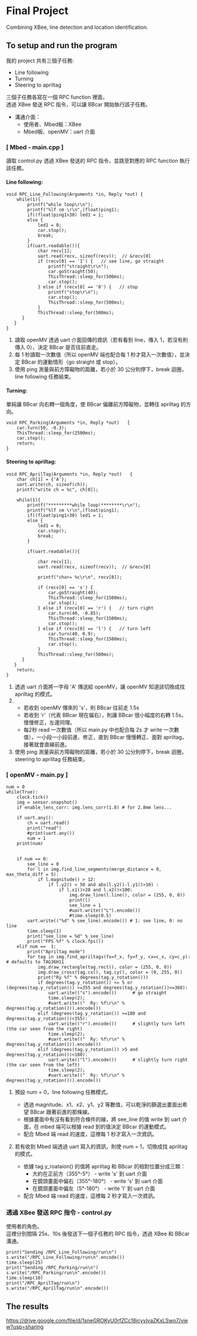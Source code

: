 # Final Project
Combining XBee, line detection and location identification.
     
## To setup and run the program 
我的 project 共有三個子任務:
* Line following
* Turning
* Steering to apriltag     

三個子任務各寫在一個 RPC function 裡面，     
透過 XBee 發送 RPC 指令，可以讓 BBcar 開始執行該子任務。
* 溝通介面：
    * 使用者、Mbed板：XBee
    * Mbed板、openMV：uart 介面

### [ Mbed - main.cpp ]
讀取 control.py 透過 XBee 發送的 RPC 指令，並跳至對應的 RPC function 執行該任務。
#### Line following:
```
void RPC_Line_Following(Arguments *in, Reply *out) {
    while(1){
        printf("while loop\r\n");
        printf("%lf cm \r\n",(float)ping1);
        if((float)ping1>30) led1 = 1;
        else {
            led1 = 0;
            car.stop();
            break;
        }
        if(uart.readable()){
            char recv[1];
            uart.read(recv, sizeof(recv));  // &recv[0]         
            if (recv[0] == '1') {   // see line, go straight
                printf("straight\r\n");
                car.goStraight(50);
                ThisThread::sleep_for(500ms);
                car.stop();
            } else if (recv[0] == '0') {   // stop
                printf("stop\r\n");
                car.stop();
                ThisThread::sleep_for(500ms);
            } 
            ThisThread::sleep_for(500ms);
      }
   }
}
```

1. 讀取 openMV 透過 uart 介面回傳的資訊（若有看到 line，傳入 1，若沒有則傳入 0），決定 BBcar 是否往前直走。     
3. 每 1 秒讀取一次數值（所以 openMV 端也配合每 1 秒才寫入一次數值），並決定 BBcar 的運動情形（go straight 或 stop）。          
4. 使用 ping 測量與前方障礙物的距離，若小於 30 公分則停下，break 迴圈，line following 任務結束。          
     
            
#### Turning:
單純讓 BBcar 向右轉一個角度，使 BBcar 偏離前方障礙物，並轉往 apriltag 的方向。
```
void RPC_Parking(Arguments *in, Reply *out)   {
    car.turn(50, -0.3);
    ThisThread::sleep_for(2500ms);
    car.stop();
    return;
}
```
              
               
#### Steering to apriltag:
```
void RPC_AprilTag(Arguments *in, Reply *out)   {
    char ch[1] = {'A'};
    uart.write(ch, sizeof(ch));
    printf("write ch = %c", ch[0]);

    while(1){
        printf("*********while loop!********\r\n");
        printf("%lf cm \r\n",(float)ping1);
        if((float)ping1>30) led1 = 1;
        else {
            led1 = 0;
            car.stop();
            break;
        }

        if(uart.readable()){

            char recv[1];
            uart.read(recv, sizeof(recv));  // &recv[0]
            
            printf("char= %c\r\n", recv[0]);
            
            if (recv[0] == 's') {
                car.goStraight(40);
                ThisThread::sleep_for(1500ms);
                car.stop();
            } else if (recv[0] == 'r') {   // turn right
                car.turn(40, -0.85);
                ThisThread::sleep_for(1500ms);
                car.stop();
            } else if (recv[0] == 'l') {   // turn left
                car.turn(40, 0.9);
                ThisThread::sleep_for(1500ms);
                car.stop();
            } 
            ThisThread::sleep_for(500ms);
      }
   }
    return;
}
```
1. 透過 uart 介面將一字母 'A' 傳送給 openMV，讓 openMV 知道該切換成找 apriltag 的模式。       
2. * 若收到 openMV 傳來的 's'，則 BBcar 往前走 1.5s         
    * 若收到 'r'（代表 BBcar 現在偏右），則讓 BBcar 很小幅度的右轉 1.5s，慢慢修正，左邊同理。        
    * 每2秒 read 一次數值（所以 main.py 中也配合每 2s 才 write 一次數值），一小段一小段前進、修正，直到 BBcar 慢慢轉正、面對 apriltag，接著就會直線前進。               
3. 使用 ping 測量與前方障礙物的距離，若小於 30 公分則停下，break 迴圈，steering to apriltag 任務結束。          
     
          
### [ openMV - main.py ]
```
num = 0
while(True):
    clock.tick()
    img = sensor.snapshot()
    if enable_lens_corr: img.lens_corr(1.8) # for 2.8mm lens...

    if uart.any():
        ch = uart.read()
        print("read")
        #print(uart.any())
        num = 1
    print(num)


    if num == 0:
        see_line = 0
        for l in img.find_line_segments(merge_distance = 0, max_theta_diff = 5):
            if l.magnitude() > 12:
                if l.y2() < 50 and abs(l.y2()-l.y1()>10) :
                    if l.x1()>20 and l.x2()<100:
                        img.draw_line(l.line(), color = (255, 0, 0))
                        print(l)
                        see_line = 1
                        #uart.write(("L").encode())
                        #time.sleep(0.5)
        uart.write(("%d" % see_line).encode()) # 1: see line, 0: no line
        time.sleep(1)
        print("see_line = %d" % see_line)
        print("FPS %f" % clock.fps())
    elif num ==  1:
        print("Apriltag mode")
        for tag in img.find_apriltags(fx=f_x, fy=f_y, cx=c_x, cy=c_y): # defaults to TAG36H11
            img.draw_rectangle(tag.rect(), color = (255, 0, 0))
            img.draw_cross(tag.cx(), tag.cy(), color = (0, 255, 0))
            print("Ry %f" % degrees(tag.y_rotation()))
            if degrees(tag.y_rotation()) <= 5 or (degrees(tag.y_rotation()) >=355 and degrees(tag.y_rotation())<=360):
                uart.write(("s").encode())      # go straight
                time.sleep(2);
                #uart.write(("  Ry: %f\r\n" % degrees(tag.y_rotation())).encode())
            elif (degrees(tag.y_rotation()) >=180 and degrees(tag.y_rotation())<355):
                uart.write(("r").encode())      # slightly turn left (the car seen from the right)
                time.sleep(2);
                #uart.write(("  Ry: %f\r\n" % degrees(tag.y_rotation())).encode())
            elif (degrees(tag.y_rotation()) >5 and degrees(tag.y_rotation())<180):
                uart.write(("l").encode())      # slightly turn right (the car seen from the left)
                time.sleep(2);
                #uart.write(("  Ry: %f\r\n" % degrees(tag.y_rotation())).encode())
```                  
1. 預設 num = 0，line following 任務模式。         
    * 透過 magnitude、x1、x2、y1、y2 等數值，可以乾淨的篩選出畫面出希望 BBcar 跟著前進的那條線。        
    * 根據畫面中有沒有看到符合條件的線，將 see_line 的值 write 到 uart 介面，在 mbed 端可以根據 read 到的值決定 BBcar 的運動模式。           
    * 配合 Mbed 端 read 的速度，這裡每 1 秒才寫入一次資訊。        
    
2. 若有收到 Mbed 端透過 uart 寫入的資訊，則使 num = 1，切換成找 apriltag 的模式。     
    * 依據 tag.y_roataion() 的值將 apriltag 和 BBcar 的相對位置分成三類：        
        * 大約在正前方（355°-5°） - write 's' 到 uart 介面          
        * 在鏡頭畫面中偏右（355°-180°） - write 's' 到 uart 介面        
        * 在鏡頭畫面中偏左（5°-180°） - write 'l' 到 uart 介面       
    * 配合 Mbed 端 read 的速度，這裡每 2 秒才寫入一次資訊。         

### 透過 XBee 發送 RPC 指令 - control.py 
使用者的角色。        
這裡分別間隔 25s、10s 後發送下一個子任務的 RPC 指令，透過 XBee 和 BBcar 溝通。         
```
print("Sending /RPC_Line_Following/run\n")
s.write("/RPC_Line_Following/run\n".encode())
time.sleep(25)
print("Sending /RPC_Parking/run\n")
s.write("/RPC_Parking/run\n".encode())
time.sleep(10)
print("/RPC_AprilTag/run\n")
s.write("/RPC_AprilTag/run\n".encode())
```

## The results
https://drive.google.com/file/d/1sneGROKyU0rfZCc18icyvlvaZKxLSwo7/view?usp=sharing
